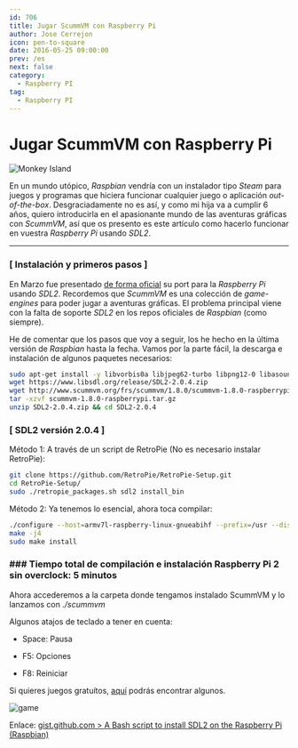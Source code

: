 ```yaml
---
id: 706
title: Jugar ScummVM con Raspberry Pi
author: Jose Cerrejon
icon: pen-to-square
date: 2016-05-25 09:00:00
prev: /es
next: false
category:
  - Raspberry PI
tag:
  - Raspberry PI
---
```


# Jugar ScummVM con Raspberry Pi

![Monkey Island](/images/2016/05/monkey_island.jpg)

En un mundo utópico, *Raspbian* vendría con un instalador tipo *Steam* para juegos y programas que hiciera funcionar cualquier juego o aplicación *out-of-the-box*. Desgraciadamente no es así, y como mi hija va a cumplir 6 años, quiero introducirla en el apasionante mundo de las aventuras gráficas con *ScummVM*, así que os presento es este artículo como hacerlo funcionar en vuestra *Raspberry Pi* usando *SDL2*.

- - -
### [ Instalación y primeros pasos ]

En Marzo fue presentado [de forma oficial](https://www.raspberrypi.org/blog/scummvm-sails-onto-the-raspberry-pi/) su port para la *Raspberry Pi* usando *SDL2*. Recordemos que *ScummVM* es una colección de *game-engines* para poder jugar a aventuras gráficas. El problema principal viene con la falta de soporte *SDL2* en los repos oficiales de *Raspbian* (como siempre).

He de comentar que los pasos que voy a seguir, los he hecho en la última versión de *Raspbian* hasta la fecha. Vamos por la parte fácil, la descarga e instalación de algunos paquetes necesarios:

```bash
sudo apt-get install -y libvorbis0a libjpeg62-turbo libpng12-0 libasound2-dev libudev-dev
wget https://www.libsdl.org/release/SDL2-2.0.4.zip
wget http://www.scummvm.org/frs/scummvm/1.8.0/scummvm-1.8.0-raspberrypi.tar.gz
tar -xzvf scummvm-1.8.0-raspberrypi.tar.gz
unzip SDL2-2.0.4.zip && cd SDL2-2.0.4
```

### [ SDL2 versión 2.0.4 ]

Método 1: A través de un script de RetroPie (No es necesario instalar RetroPie):

```bash
git clone https://github.com/RetroPie/RetroPie-Setup.git
cd RetroPie-Setup/
sudo ./retropie_packages.sh sdl2 install_bin
```

Método 2:
Ya tenemos lo esencial, ahora toca compilar:

```bash
./configure --host=armv7l-raspberry-linux-gnueabihf --prefix=/usr --disable-pulseaudio --disable-esd --disable-video-mir --disable-video-wayland --disable-video-x11 --disable-video-opengl
make -j4
sudo make install
```
### ### Tiempo total de compilación e instalación Raspberry Pi 2 sin overclock: 5 minutos

Ahora accederemos a la carpeta donde tengamos instalado ScummVM y lo lanzamos con *./scummvm*

Algunos atajos de teclado a tener en cuenta:

* Space: Pausa

* F5: Opciones

* F8: Reiniciar

Si quieres juegos gratuítos, [aquí](http://www.scummvm.org/games/) podrás encontrar algunos.

![game](/images/2016/05/game.jpg)

Enlace: [gist.github.com > A Bash script to install SDL2 on the Raspberry Pi (Raspbian)](https://gist.github.com/blacktm/8268a468f933eba46f80)
